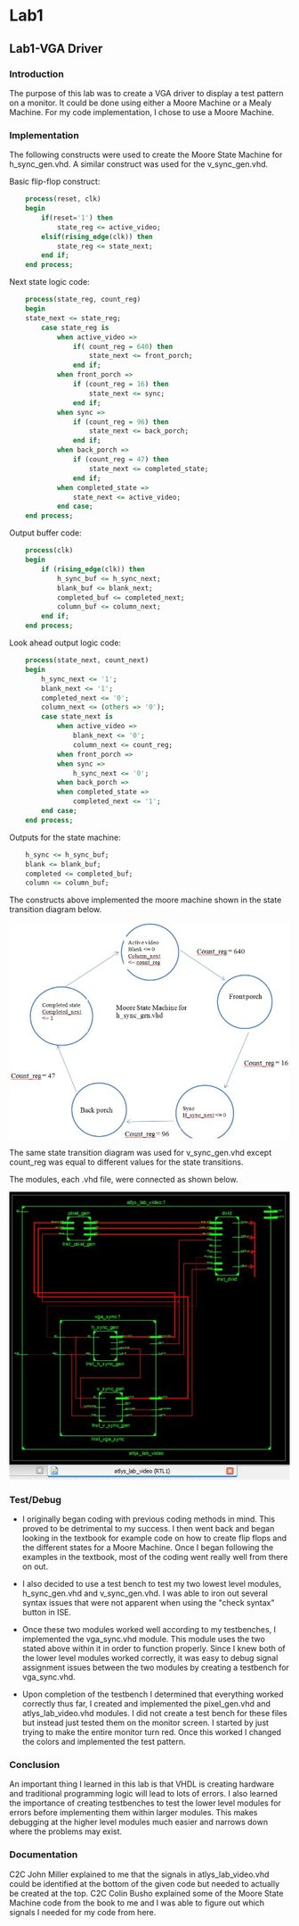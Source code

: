 Lab1
====

## Lab1-VGA Driver

### Introduction

The purpose of this lab was to create a VGA driver to display a test pattern on a monitor. It could be done using either a Moore Machine or a Mealy Machine. For my code implementation, I chose to use a Moore Machine.



### Implementation

The following constructs were used to create the Moore State Machine for h_sync_gen.vhd. A similar construct was used for the v_sync_gen.vhd.

Basic flip-flop construct:
```VHDL
    process(reset, clk)
    begin			
		if(reset='1') then
			state_reg <= active_video;
		elsif(rising_edge(clk)) then
			state_reg <= state_next;
		end if;
	end process;
```

Next state logic code:
```VHDL
    process(state_reg, count_reg)
	begin
	state_next <= state_reg;
		case state_reg is 
			when active_video =>
				if( count_reg = 640) then
					state_next <= front_porch;
				end if;
			when front_porch =>
				if (count_reg = 16) then
					state_next <= sync;
				end if;
			when sync =>
				if (count_reg = 96) then
					state_next <= back_porch;					
				end if;
			when back_porch =>
				if (count_reg = 47) then
					state_next <= completed_state;
				end if;
			when completed_state =>
				state_next <= active_video;
			end case;	
	end process;
```

Output buffer code:
```VHDL
    process(clk)
    begin
		if (rising_edge(clk)) then
			h_sync_buf <= h_sync_next;
			blank_buf <= blank_next;
			completed_buf <= completed_next;
			column_buf <= column_next;
		end if;
	end process;
```

Look ahead output logic code:
```VHDL
    process(state_next, count_next)
    begin
		h_sync_next <= '1';
		blank_next <= '1';
		completed_next <= '0';
		column_next <= (others => '0');
		case state_next is
			when active_video =>
				blank_next <= '0';
				column_next <= count_reg;
			when front_porch =>
			when sync =>
				h_sync_next <= '0';
			when back_porch =>
			when completed_state =>
				completed_next <= '1';
		end case;
	end process;
```

Outputs for the state machine:
```VHDL
    h_sync <= h_sync_buf;
    blank <= blank_buf;
	completed <= completed_buf;
	column <= column_buf;
```

The constructs above implemented the moore machine shown in the state transition diagram below.

![Moore state transition diagram for h_sync_gen.vhd](h_sync_gen_statemachinediagram.JPG)

The same state transition diagram was used for v_sync_gen.vhd except count_reg was equal to different values for the state transitions.

The modules, each .vhd file, were connected as shown below.

![Intricate shematic](schematic.JPG)

### Test/Debug

* I originally began coding with previous coding methods in mind. This proved to be detrimental to my success. I then went back and began looking in the textbook for example code on how to create flip flops and the different states for a Moore Machine. Once I began following the examples in the textbook, most of the coding went really well from there on out.


* I also decided to use a test bench to test my two lowest level modules, h_sync_gen.vhd and v_sync_gen.vhd. I was able to iron out several syntax issues that were not apparent when using the "check syntax" button in ISE. 

* Once these two modules worked well according to my testbenches, I implemented the vga_sync.vhd module. This module uses the two stated above within it in order to function properly. Since I knew both of the lower level modules worked correctly, it was easy to debug signal assignment issues between the two modules by creating a testbench for vga_sync.vhd. 

* Upon completion of the testbench I determined that everything worked correctly thus far, I created and implemented the pixel_gen.vhd and atlys_lab_video.vhd modules. I did not create a test bench for these files but instead just tested them on the monitor screen. I started by just trying to make the entire monitor turn red. Once this worked I changed the colors and implemented the test pattern.

### Conclusion

An important thing I learned in this lab is that VHDL is creating hardware and traditional programming logic will lead to lots of errors. I also learned the importance of creating testbenches to test the lower level modules for errors before implementing them within larger modules. This makes debugging at the higher level modules much easier and narrows down where the problems may exist. 

### Documentation

C2C John Miller explained to me that the signals in atlys_lab_video.vhd could be identified at the bottom of the given code but needed to actually be created at the top. 
C2C Colin Busho explained some of the Moore State Machine code from the book to me and I was able to figure out which signals I needed for my code from here.


